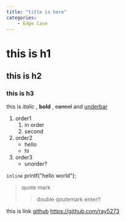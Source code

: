 ```yaml
---
title: "title is here"
categories:
	- Edge Case
---
```


# this is h1
## this is h2
### this is h3


this is *italic* , **bold** , ~~cancel~~ and <u> underbar </u>

1. order1
	1. in order
	2. second
2. order2
	- hello
	- hi
3. order3
 	+ unorder?

`inline` printf("hello world");


> quote mark
>> double qoutemark
  enter!!

this is link 
[github](link)
<https://github.com/ray5273>
